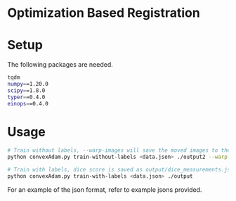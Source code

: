 # Optimization Based Registration

# Setup

The following packages are needed.

```bash
tqdm                                                                                                 
numpy==1.20.0                                                                                        
scipy==1.8.0                                                                                         
typer==0.4.0                                                                                         
einops==0.4.0                                                                                        torch==1.10.1
```

# Usage

```bash
# Train without labels, --warp-images will save the moved images to the output directory
python convexAdam.py train-without-labels <data.json> ./output2 --warp-images

# Train with labels, dice score is saved as output/dice_measurements.json
python convexAdam.py train-with-labels <data.json> ./output
```

For an example of the json format, refer to example jsons provided.